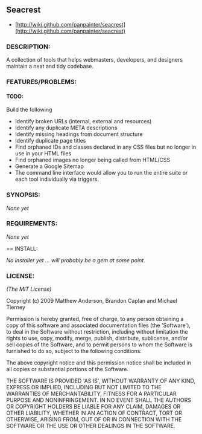 ## Seacrest

* [http://wiki.github.com/panpainter/seacrest](http://wiki.github.com/panpainter/seacrest)

### DESCRIPTION:

A collection of tools that helps webmasters, developers, and designers maintain a neat and tidy codebase.

### FEATURES/PROBLEMS:

#### TODO:
Build the following

- Identify broken URLs (internal, external and resources)
- Identify any duplicate META descriptions
- Identify missing headings from document structure
- Identify duplicate page titles
- Find orphaned IDs and classes declared in any CSS files but no longer in use in your HTML files
- Find orphaned images no longer being called from HTML/CSS
- Generate a Google Sitemap
- The command line interface would allow you to run the entire suite or each tool individually via triggers.

### SYNOPSIS:

*None yet*

### REQUIREMENTS:

*None yet*

== INSTALL:

*No installer yet ... will probably be a gem at some point.*

### LICENSE:

*(The MIT License)*

Copyright (c) 2009 Matthew Anderson, Brandon Caplan and Michael Tierney

Permission is hereby granted, free of charge, to any person obtaining
a copy of this software and associated documentation files (the
'Software'), to deal in the Software without restriction, including
without limitation the rights to use, copy, modify, merge, publish,
distribute, sublicense, and/or sell copies of the Software, and to
permit persons to whom the Software is furnished to do so, subject to
the following conditions:

The above copyright notice and this permission notice shall be
included in all copies or substantial portions of the Software.

THE SOFTWARE IS PROVIDED 'AS IS', WITHOUT WARRANTY OF ANY KIND,
EXPRESS OR IMPLIED, INCLUDING BUT NOT LIMITED TO THE WARRANTIES OF
MERCHANTABILITY, FITNESS FOR A PARTICULAR PURPOSE AND NONINFRINGEMENT.
IN NO EVENT SHALL THE AUTHORS OR COPYRIGHT HOLDERS BE LIABLE FOR ANY
CLAIM, DAMAGES OR OTHER LIABILITY, WHETHER IN AN ACTION OF CONTRACT,
TORT OR OTHERWISE, ARISING FROM, OUT OF OR IN CONNECTION WITH THE
SOFTWARE OR THE USE OR OTHER DEALINGS IN THE SOFTWARE.